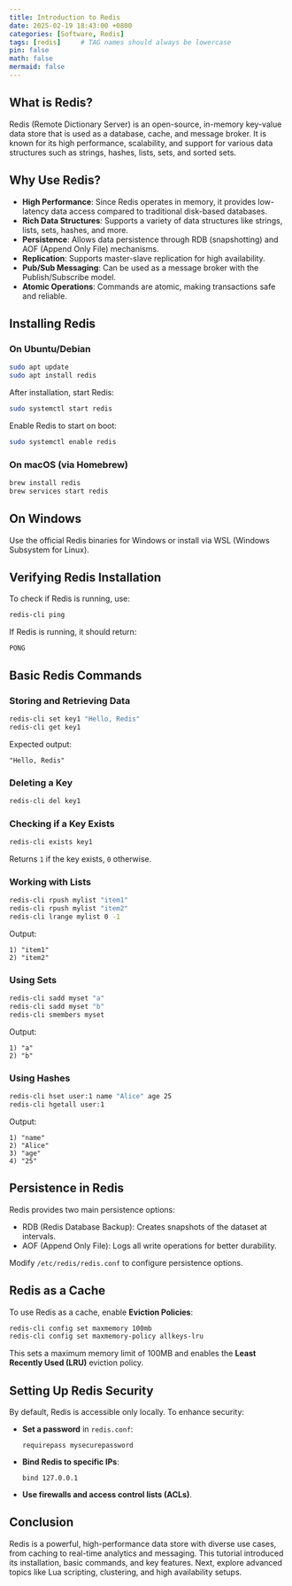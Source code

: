 ```yaml
---
title: Introduction to Redis
date: 2025-02-19 18:43:00 +0800
categories: [Software, Redis]
tags: [redis]     # TAG names should always be lowercase
pin: false
math: false
mermaid: false
---
```


## What is Redis?
Redis (Remote Dictionary Server) is an open-source, in-memory key-value data store that is used as a database, cache, and message broker. It is known for its high performance, scalability, and support for various data structures such as strings, hashes, lists, sets, and sorted sets.

## Why Use Redis?
- **High Performance**: Since Redis operates in memory, it provides low-latency data access compared to traditional disk-based databases.
- **Rich Data Structures**: Supports a variety of data structures like strings, lists, sets, hashes, and more.
- **Persistence**: Allows data persistence through RDB (snapshotting) and AOF (Append Only File) mechanisms.
- **Replication**: Supports master-slave replication for high availability.
- **Pub/Sub Messaging**: Can be used as a message broker with the Publish/Subscribe model.
- **Atomic Operations**: Commands are atomic, making transactions safe and reliable.

## Installing Redis

### On Ubuntu/Debian
```bash
sudo apt update
sudo apt install redis
```

After installation, start Redis:
```bash
sudo systemctl start redis
```

Enable Redis to start on boot:
```bash
sudo systemctl enable redis
```

### On macOS (via Homebrew)
```bash
brew install redis
brew services start redis
```

## On Windows
Use the official Redis binaries for Windows or install via WSL (Windows Subsystem for Linux).

## Verifying Redis Installation
To check if Redis is running, use:
```bash
redis-cli ping
```

If Redis is running, it should return:
```
PONG
```

## Basic Redis Commands
### Storing and Retrieving Data
```bash
redis-cli set key1 "Hello, Redis"
redis-cli get key1
```

Expected output:
```
"Hello, Redis"
```

### Deleting a Key
```bash
redis-cli del key1
```

### Checking if a Key Exists
```bash
redis-cli exists key1
```

Returns `1` if the key exists, `0` otherwise.

### Working with Lists
```bash
redis-cli rpush mylist "item1"
redis-cli rpush mylist "item2"
redis-cli lrange mylist 0 -1
```

Output:
```
1) "item1"
2) "item2"
```

### Using Sets
```bash
redis-cli sadd myset "a"
redis-cli sadd myset "b"
redis-cli smembers myset
```

Output:
```
1) "a"
2) "b"
```

### Using Hashes

```bash
redis-cli hset user:1 name "Alice" age 25
redis-cli hgetall user:1
```

Output:
```
1) "name"
2) "Alice"
3) "age"
4) "25"
```

## Persistence in Redis

Redis provides two main persistence options:
- RDB (Redis Database Backup): Creates snapshots of the dataset at intervals.
- AOF (Append Only File): Logs all write operations for better durability.

Modify `/etc/redis/redis.conf` to configure persistence options.

## Redis as a Cache
To use Redis as a cache, enable **Eviction Policies**:
```bash
redis-cli config set maxmemory 100mb
redis-cli config set maxmemory-policy allkeys-lru
```

This sets a maximum memory limit of 100MB and enables the **Least Recently Used (LRU)** eviction policy.

## Setting Up Redis Security

By default, Redis is accessible only locally. To enhance security:
- **Set a password** in `redis.conf`:
    ```
    requirepass mysecurepassword
    ```
- **Bind Redis to specific IPs**:
    ```
    bind 127.0.0.1
    ```
- **Use firewalls and access control lists (ACLs)**.

## Conclusion

Redis is a powerful, high-performance data store with diverse use cases, from caching to real-time analytics and messaging. This tutorial introduced its installation, basic commands, and key features. Next, explore advanced topics like Lua scripting, clustering, and high availability setups.
